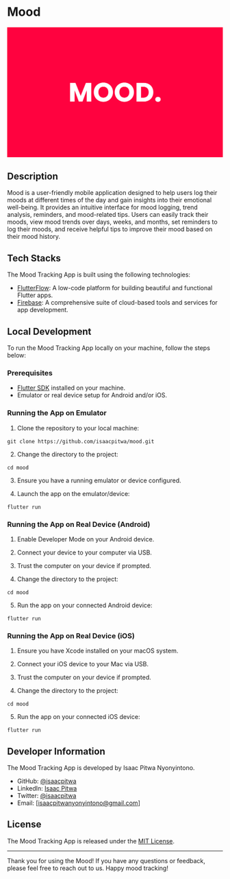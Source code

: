 # Mood 

![App Screenshot](banner.png)

## Description

Mood  is a user-friendly mobile application designed to help users log their moods at different times of the day and gain insights into their emotional well-being. It provides an intuitive interface for mood logging, trend analysis, reminders, and mood-related tips. Users can easily track their moods, view mood trends over days, weeks, and months, set reminders to log their moods, and receive helpful tips to improve their mood based on their mood history.

## Tech Stacks

The Mood Tracking App is built using the following technologies:

- [FlutterFlow](https://www.flutterflow.com/): A low-code platform for building beautiful and functional Flutter apps.
- [Firebase](https://firebase.google.com/): A comprehensive suite of cloud-based tools and services for app development.

## Local Development

To run the Mood Tracking App locally on your machine, follow the steps below:

### Prerequisites

- [Flutter SDK](https://flutter.dev/docs/get-started/install) installed on your machine.
- Emulator or real device setup for Android and/or iOS.

### Running the App on Emulator

1. Clone the repository to your local machine:

```
git clone https://github.com/isaacpitwa/mood.git
```

2. Change the directory to the project:

```
cd mood
```

3. Ensure you have a running emulator or device configured.

4. Launch the app on the emulator/device:

```
flutter run
```

### Running the App on Real Device (Android)

1. Enable Developer Mode on your Android device.

2. Connect your device to your computer via USB.

3. Trust the computer on your device if prompted.

4. Change the directory to the project:

```
cd mood
```

5. Run the app on your connected Android device:

```
flutter run
```

### Running the App on Real Device (iOS)

1. Ensure you have Xcode installed on your macOS system.

2. Connect your iOS device to your Mac via USB.

3. Trust the computer on your device if prompted.

4. Change the directory to the project:

```
cd mood
```

5. Run the app on your connected iOS device:

```
flutter run
```

## Developer Information

The Mood Tracking App is developed by Isaac Pitwa Nyonyintono.

- GitHub: [@isaacpitwa](https://github.com/isaacpitwa)
- LinkedIn: [Isaac Pitwa](https://www.linkedin.com/in/isaac-pitwa)
- Twitter:  [@isaacpitwa](https://twitter.com/IsaacPitwa)
- Email: [isaacpitwanyonyintono@gmail.com]

## License

The Mood Tracking App is released under the [MIT License](LICENSE).

---
Thank you for using the Mood! If you have any questions or feedback, please feel free to reach out to us. Happy mood tracking!
